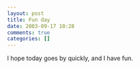 ```yaml
---
layout: post
title: Fun day
date: 2003-09-17 10:28
comments: true
categories: []
---
```

I hope today goes by quickly, and I have fun.
